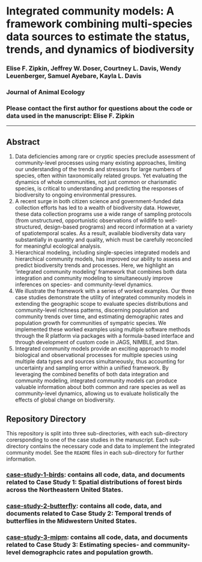 # Integrated community models: A framework combining multi-species data sources to estimate the status, trends, and dynamics of biodiversity

### Elise F. Zipkin, Jeffrey W. Doser, Courtney L. Davis, Wendy Leuenberger, Samuel Ayebare, Kayla L. Davis

### Journal of Animal Ecology

### Please contact the first author for questions about the code or data used in the manuscript: Elise F. Zipkin 

---------------------------------

## Abstract

1. Data deficiencies among rare or cryptic species preclude assessment of community-level processes using many existing approaches, limiting our understanding of the trends and stressors for large numbers of species, often within taxonomically related groups. Yet evaluating the dynamics of whole communities, not just common or charismatic species, is critical to understanding and predicting the responses of biodiversity to ongoing environmental pressures.   
2. A recent surge in both citizen science and government-funded data collection efforts has led to a wealth of biodiversity data. However, these data collection programs use a wide range of sampling protocols (from unstructured, opportunistic observations of wildlife to well-structured, design-based programs) and record information at a variety of spatiotemporal scales. As a result, available biodiversity data vary substantially in quantity and quality, which must be carefully reconciled for meaningful ecological analysis. 
3. Hierarchical modeling, including single-species integrated models and hierarchical community models, has improved our ability to assess and predict biodiversity trends and processes. Here, we highlight an ‘integrated community modeling’ framework that combines both data integration and community modeling to simultaneously improve inferences on species- and community-level dynamics. 
4. We illustrate the framework with a series of worked examples. Our three case studies demonstrate the utility of integrated community models in extending the geographic scope to evaluate species distributions and community-level richness patterns, discerning population and community trends over time, and estimating demographic rates and population growth for communities of sympatric species. We implemented these worked examples using multiple software methods through the R platform via packages with a formula-based interface and through development of custom code in JAGS, NIMBLE, and Stan. 
5. Integrated community models provide an exciting approach to model biological and observational processes for multiple species using multiple data types and sources simultaneously, thus accounting for uncertainty and sampling error within a unified framework. By leveraging the combined benefits of both data integration and community modeling, integrated community models can produce valuable information about both common and rare species as well as community-level dynamics, allowing us to evaluate holistically the effects of global change on biodiversity. 

## Repository Directory

This repository is split into three sub-directories, with each sub-directory corersponding to one of the case studies in the manuscript. Each sub-directory contains the necessary code and data to implement the integrated community model. See the `README` files in each sub-directory for further information.  

### [case-study-1-birds](./case-study-1-birds): contains all code, data, and documents related to Case Study 1: Spatial distributions of forest birds across the Northeastern United States.

### [case-study-2-butterfly](./case-study-2-butterfly): contains all code, data, and documents related to Case Study 2: Temporal trends of butterflies in the Midwestern United States.

### [case-study-3-mipm](./case-study-3-mipm): contains all code, data, and documents related to Case Study 3: Estimating species- and community-level demographcic rates and population growth.
